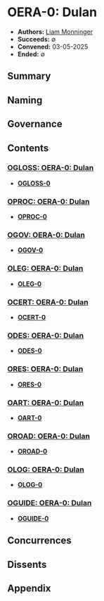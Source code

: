 # OERA-0: Dulan
- **Authors:** [Liam Monninger](mailto:liam@ramate.io)
- **Succeeds:** $\emptyset$
- **Convened:** 03-05-2025
- **Ended:** $\emptyset$

## Summary

## Naming

## Governance

## Contents

### [OGLOSS: OERA-0: Dulan](../../ogloss/oera-000-000-000-dulan/README.md)
- **[OGLOSS-0](../../ogloss/oera-000-000-000-dulan/ogloss-000-000-000/README.md)**

### [OPROC: OERA-0: Dulan](../../oproc/oera-000-000-000-dulan/README.md)
- **[OPROC-0](../../oproc/oera-000-000-000-dulan/oproc-000-000-000/README.md)**

### [OGOV: OERA-0: Dulan](../../ogov/oera-000-000-000-dulan/README.md)
- **[OGOV-0](../../ogov/oera-000-000-000-dulan/ogov-000-000-000/README.md)**

### [OLEG: OERA-0: Dulan](../../oleg/oera-000-000-000-dulan/README.md)
- **[OLEG-0](../../oleg/oera-000-000-000-dulan/oleg-000-000-000/README.md)**

### [OCERT: OERA-0: Dulan](../../ocert/oera-000-000-000-dulan/README.md)
- **[OCERT-0](../../ocert/oera-000-000-000-dulan/ocert-000-000-000/README.md)**

### [ODES: OERA-0: Dulan](../../odes/oera-000-000-000-dulan/README.md)
- **[ODES-0](../../odes/oera-000-000-000-dulan/odes-000-000-000/README.md)**

### [ORES: OERA-0: Dulan](../../ores/oera-000-000-000-dulan/README.md)
- **[ORES-0](../../ores/oera-000-000-000-dulan/ores-000-000-000/README.md)**

### [OART: OERA-0: Dulan](../../oart/oera-000-000-000-dulan/README.md)
- **[OART-0](../../oart/oera-000-000-000-dulan/oart-000-000-000/README.md)**

### [OROAD: OERA-0: Dulan](../../oroad/oera-000-000-000-dulan/README.md)
- **[OROAD-0](../../oroad/oera-000-000-000-dulan/oroad-000-000-000/README.md)**

### [OLOG: OERA-0: Dulan](../../olog/oera-000-000-000-dulan/README.md)
- **[OLOG-0](../../olog/oera-000-000-000-dulan/olog-000-000-000/README.md)**

### [OGUIDE: OERA-0: Dulan](../../oguide/oera-000-000-000-dulan/README.md)
- **[OGUIDE-0](../../oguide/oera-000-000-000-dulan/oguide-000-000-000/README.md)**

## Concurrences

## Dissents

## Appendix